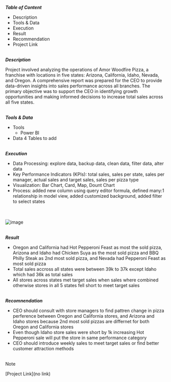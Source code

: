 
***Table of Content***<br>

* Description
* Tools & Data
* Execution
* Result
* Recommendation
* Project Link  

\
***Description***<br>

Project involved analyzing the operations of Amor Woodfire Pizza, a franchise with locations in five states: Arizona, California, Idaho, Nevada, and Oregon. A comprehensive report was prepared for the CEO to provide data-driven insights into sales performance across all branches. The primary objective was to support the CEO in identifying growth opportunities and making informed decisions to increase total sales across all five states.      

\
***Tools & Data***<br>

* Tools
  * Power BI
* Data
  4 Tables to add


\
***Execution***<br>

* Data Processing: explore data, backup data, clean data, filter data, alter data
* Key Performance Indicators (KPIs): total sales, sales per state, sales per manager, actual sales and target sales, sales per pizza type
* Visualization: Bar Chart, Card, Map, Dount Chart
* Process: added new column using query editor formula, defined many:1 relationship in model view, added customized background, added filter to select states

\
<br>
    ![image](https://github.com/user-attachments/assets/57721298-3211-4693-9d45-aed8fb742df2)
<br>

\
***Result***<br>

* Oregon and California had Hot Pepperoni Feast as most the sold pizza, Arizona and Idaho had Chicken Suya as the most sold pizza and BBQ Philly Steak as 2nd most sold pizza, and Nevada 
  had Pepperoni Feast as most sold pizza
* Total sales accross all states were between 39k to 37k except Idaho which had 36k as total sales
* All stores across states met target sales when sales where combined otherwise stores in all 5 states fell short to meet target sales

\
***Recomnendation***<br>
* CEO should consult with store managers to find pattren change in pizza perference between Oregon and California stores, and Arizona and Idaho stores because 2nd most sold pizzas are 
  differnet for both Oregon and California stores
* Even though Idaho store sales were short by 1k increasing Hot Pepperoni sale will put the store in same performance category
* CEO should introduce weekly sales to meet target sales or find better customer attraction methods<br><br> 

> [!Note]
> [Project Link](no link)

